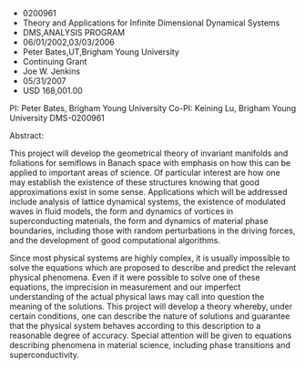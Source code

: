 
* 0200961
* Theory and Applications for Infinite Dimensional Dynamical Systems
* DMS,ANALYSIS PROGRAM
* 06/01/2002,03/03/2006
* Peter Bates,UT,Brigham Young University
* Continuing Grant
* Joe W. Jenkins
* 05/31/2007
* USD 168,001.00

PI: Peter Bates, Brigham Young University Co-PI: Keining Lu, Brigham Young
University DMS-0200961

Abstract:

This project will develop the geometrical theory of invariant manifolds and
foliations for semiflows in Banach space with emphasis on how this can be
applied to important areas of science. Of particular interest are how one may
establish the existence of these structures knowing that good approximations
exist in some sense. Applications which will be addressed include analysis of
lattice dynamical systems, the existence of modulated waves in fluid models, the
form and dynamics of vortices in superconducting materials, the form and
dynamics of material phase boundaries, including those with random perturbations
in the driving forces, and the development of good computational algorithms.

Since most physical systems are highly complex, it is usually impossible to
solve the equations which are proposed to describe and predict the relevant
physical phenomena. Even if it were possible to solve one of these equations,
the imprecision in measurement and our imperfect understanding of the actual
physical laws may call into question the meaning of the solutions. This project
will develop a theory whereby, under certain conditions, one can describe the
nature of solutions and guarantee that the physical system behaves according to
this description to a reasonable degree of accuracy. Special attention will be
given to equations describing phenomena in material science, including phase
transitions and superconductivity.







